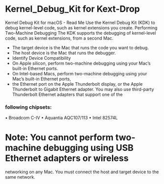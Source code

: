# Kernel_Debug_Kit for Kext-Drop

Kernel Debug Kit for macOS -
Read Me
Use the Kernel Debug Kit (KDK) to debug kernel-level code, such as kernel extensions you
create.
Performing Two-Machine Debugging
The KDK supports the debugging of kernel-level code, such as kernel extensions, from a second
Mac.
- The target device is the Mac that runs the code you want to debug.
- The host device is the Mac that runs the debugger.
- Identify Device Compatibility
- On Apple silicon, perform two-machine debugging using your Mac’s built-in Ethernet ports.
- On Intel-based Macs, perform two-machine debugging using your Mac’s built-in Ethernet ports,
- the Ethernet port on the Apple Thunderbolt display, or the Apple Thunderbolt to Gigabit Ethernet
adapter. You may also use third-party Thunderbolt Ethernet adapters that support one of the
### following chipsets:
• Broadcom C-IV
• Aquantia AQC107/113
• Intel 82574L
# Note: You cannot perform two-machine debugging using USB Ethernet adapters or wireless
networking on any Mac.
You must connect the host and target device to the same network.
